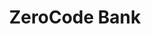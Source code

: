 <h1 align="center">ZeroCode Bank</h1>
<!--
[![License](https://img.shields.io/github/license/ZeroCode/Project-Name)](LICENSE)  
[![Build Status](https://img.shields.io/github/actions/workflow/status/ZeroCode/Project-Name/ci.yml)](https://github.com/ZeroCode/Project-Name/actions)  
[![Contributors](https://img.shields.io/github/contributors/ZeroCode/Project-Name)](https://github.com/ZeroCode/Project-Name/graphs/contributors)  
[![Issues](https://img.shields.io/github/issues/ZeroCode/Project-Name)](https://github.com/ZeroCode/Project-Name/issues)  
[![Pull Requests](https://img.shields.io/github/issues-pr/ZeroCode/Project-Name)](https://github.com/ZeroCode/Project-Name/pulls)  

---

## 🚀 Table of Contents

- [About](#-about)  
- [Features](#-features)  
- [Tech Stack](#-tech-stack)  
- [Getting Started](#-getting-started)  
- [Setup & Installation](#-setup--installation) 

---

## 🧐 About

**ZeroCode Bank** is a .  
Designed & developed by ZeroCode with a focus on performance, scalability, code readability, etc.  

---

## ✨ Features

- Feature 1 — e.g. User Authentication (signup / login / JWT)  
- Feature 2 — e.g. CRUD operations for [resource]  
- Feature 3 — e.g. RESTful API / GraphQL / Web Sockets  
- Feature 4 — e.g. Responsive UI / real-time updates  
- Optional Features — e.g. File upload, Social login, Search, Pagination  

---

## 🛠 Tech Stack

| Layer        | Technology / Tool         |
|---------------|----------------------------|
| Frontend      | React, Redux / Context API |
| Backend       | Node.js, Express          |
| Database      | MongoDB / Mongoose        |
| Authentication| JWT / Passport.js / OAuth |
| Deployment    | e.g. Docker, AWS, Heroku   |
| Version Control| Git & GitHub             |

---

## 🚀 Getting Started

These instructions will help you get a copy of the project up and running on your local machine for development and testing purposes.

---

### 🔧 Prerequisites

What you need to install/devise before running the project:

- [Node.js](https://nodejs.org/en/) (version ≥ XX)  
- npm / yarn (version ≥ YY)  
- MongoDB (local / cloud)  
- Any other tools (e.g. Docker, Postman)

---

### ⚙ Setup & Installation

```bash
# Clone the repository
git clone https://github.com/ZeroCode/Project-Name.git
cd Project-Name

# Install backend dependencies
cd backend
npm install

# Install frontend dependencies
cd ../frontend
npm install
-->
